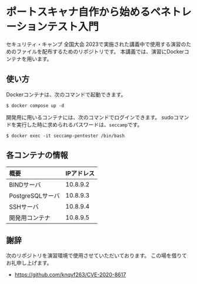 # ポートスキャナ自作から始めるペネトレーションテスト入門
セキュリティ・キャンプ 全国大会 2023で実施された講義中で使用する演習のためのファイルを配布するためのリポジトリです。
本講義では、演習にDockerコンテナを用います。

## 使い方

Dockerコンテナは、次のコマンドで起動できます。

```
$ docker compose up -d
```

開発用に用いるコンテナには、次のコマンドでログインできます。
sudoコマンドを実行した時に求められるパスワードは、`seccamp`です。

```
$ docker exec -it seccamp-pentester /bin/bash
```

## 各コンテナの情報

|概要 |IPアドレス                         |
|:--        |:--                        |
|BINDサーバ |10.8.9.2 |
|PostgreSQLサーバ |10.8.9.3 |
|SSHサーバ |10.8.9.4 |
|開発用コンテナ |10.8.9.5 |


## 謝辞
次のリポジトリを演習環境で使用させていただいております。
この場を借りてお礼申し上げます。

- https://github.com/knqyf263/CVE-2020-8617
